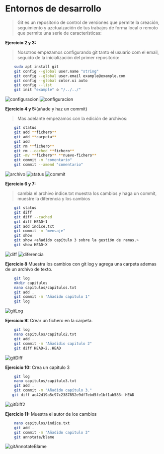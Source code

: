 # Entornos de desarrollo

> Git es un repositorio de control de versiones que permite la creación, seguimiento y azctuaización de tus trabajos de forma local o remoto que permite una serie de características:


**Ejercicio 2 y 3:**

> Nosotros empezamos configurando git tanto el usuario com el email, seguido de la inicialización del primer repositorio:

```bash
    sudo apt install git
    git config --global user.name "string"
    git config --global user.email example@example.com
    git config --global color.ui auto
    git config --list
    git init "example" o "/../../"
```

![configuracion](/media/git.png)
![configuracion](/media/initgit.png)


**Ejercicio 4 y 5:**(añade y haz un commit)
> Mas adelante empezamos con la edición de archivos:

```bash
    git status
    git add **fichero**
    git add **carpeta**
    git add
    git rm **fichero**
    git rm --cached **fichero**
    git -mv **fichero** **nuevo-fichero** 
    git commit -m "comentario"
    git commit --amend "comentario"
```
![archivo](/media/archivo1.png)
![status](/media/gitstatus.png)
![commit](/media/gitcommit.png)

**Ejercicio 6 y 7:**
> cambia el archivo indice.txt muestra los cambios y haga un commit, muestre la diferencia y los cambios 
```bash
    git status
    git diff 
    git diff --cached
    git diff HEAD~1
    git add indice.txt
    git commit -m "mensaje"
    git show
    git show <añadido capítulo 3 sobre la gestión de ramas.>
    git show HEAD~X
```

![diff](/media/gitdiff.png)
![diferencia](/media/diferencias.png)

**Ejercicio 8** Muestra los cambios con git log y agrega una carpeta ademas de un archivo de texto.
```bash
    git log 
    mkdir capitulos
    nano capitulos/capitulos.txt
    git add .
    git commit -m "Añadido capitulo 1"
    git log
```

![gitLog](/media/gitLog.png)

**Ejercicio 9:** Crear un fichero en la carpeta.
```bash
    git log
    nano capitulos/capitulo2.txt
    git add .
    git commit -m "Añadidio capitulo 2"
    git diff HEAD~2..HEAD
```

![gitDiff](/media/gitDiffHead.png)

**Ejercicio 10:** Crea un capitulo 3
```bash
    git log
    nano capitulos/capitulo3.txt
    git add .
    git commit -m "Añadido capítulo 3."
   git diff ac42d19a5c97c2387852e9df7ebd5fe1bf1ab583: HEAD
```

![gitDiff2](/media/gitDiffHash.png)

**Ejercicio 11:** Muestra el autor de los cambios
```bash
    nano capitulos/indice.txt
    git add .
    git commit -m "Añadido capitulo 3"
    git annotate/blame
```

![gitAnnotateBlame](/media/gitannotate-blame.png)